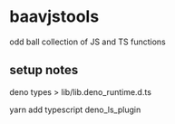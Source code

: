 # baavjstools

odd ball collection of JS and TS functions


## setup notes

deno types > lib/lib.deno_runtime.d.ts

yarn add typescript deno_ls_plugin